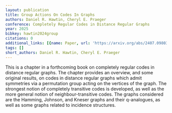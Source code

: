 ```yaml
---
layout: publication
title: Group Actions On Codes In Graphs
authors: Daniel R. Hawtin, Cheryl E. Praeger
conference: Completely Regular Codes in Distance Regular Graphs
year: 2025
bibkey: hawtin2024group
citations: 0
additional_links: [{name: Paper, url: 'https://arxiv.org/abs/2407.09803'}]
tags: []
short_authors: Daniel R. Hawtin, Cheryl E. Praeger
---
```

This is a chapter in a forthcoming book on completely regular codes in
distance regular graphs. The chapter provides an overview, and some original
results, on codes in distance regular graphs which admit symmetries via a
permutation group acting on the vertices of the graph. The strongest notion of
completely transitive codes is developed, as well as the more general notion of
neighbour-transitive codes. The graphs considered are the Hamming, Johnson, and
Kneser graphs and their q-analogues, as well as some graphs related to
incidence structures.